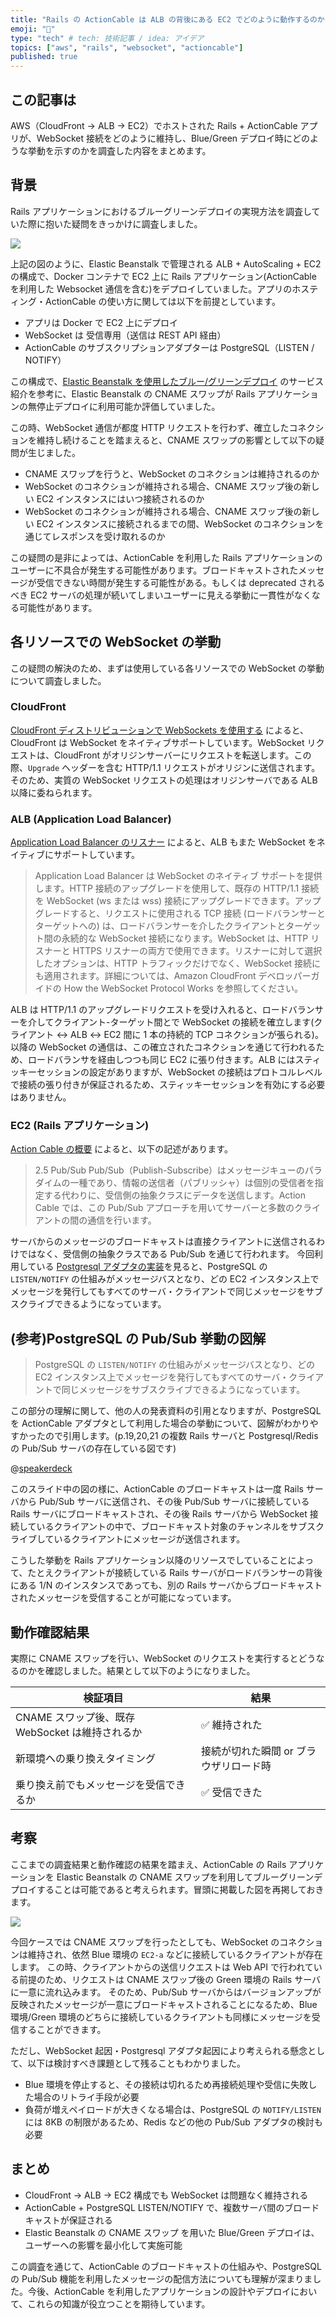 ```yaml
---
title: "Rails の ActionCable は ALB の背後にある EC2 でどのように動作するのか"
emoji: "🤖"
type: "tech" # tech: 技術記事 / idea: アイデア
topics: ["aws", "rails", "websocket", "actioncable"]
published: true
---
```


## この記事は

AWS（CloudFront → ALB → EC2）でホストされた Rails + ActionCable アプリが、WebSocket 接続をどのように維持し、Blue/Green デプロイ時にどのような挙動を示すのかを調査した内容をまとめます。

## 背景

Rails アプリケーションにおけるブルーグリーンデプロイの実現方法を調査していた際に抱いた疑問をきっかけに調査しました。

![](/images/actioncable-app-working-in-the-aws.png)

上記の図のように、Elastic Beanstalk で管理される ALB + AutoScaling + EC2 の構成で、Docker コンテナで EC2 上に Rails アプリケーション(ActionCable を利用した Websocket 通信を含む)をデプロイしていました。アプリのホスティング・ActionCable の使い方に関しては以下を前提としています。

- アプリは Docker で EC2 上にデプロイ
- WebSocket は 受信専用（送信は REST API 経由）
- ActionCable のサブスクリプションアダプターは PostgreSQL（LISTEN / NOTIFY）

この構成で、[Elastic Beanstalk を使用したブルー/グリーンデプロイ](https://docs.aws.amazon.com/ja_jp/elasticbeanstalk/latest/dg/using-features.CNAMESwap.html) のサービス紹介を参考に、Elastic Beanstalk の CNAME スワップが Rails アプリケーションの無停止デプロイに利用可能か評価していました。

この時、WebSocket 通信が都度 HTTP リクエストを行わず、確立したコネクションを維持し続けることを踏まえると、CNAME スワップの影響として以下の疑問が生じました。

- CNAME スワップを行うと、WebSocket のコネクションは維持されるのか
- WebSocket のコネクションが維持される場合、CNAME スワップ後の新しい EC2 インスタンスにはいつ接続されるのか
- WebSocket のコネクションが維持される場合、CNAME スワップ後の新しい EC2 インスタンスに接続されるまでの間、WebSocket のコネクションを通じてレスポンスを受け取れるのか

この疑問の是非によっては、ActionCable を利用した Rails アプリケーションのユーザーに不具合が発生する可能性があります。ブロードキャストされたメッセージが受信できない時間が発生する可能性がある。もしくは deprecated されるべき EC2 サーバの処理が続いてしまいユーザーに見える挙動に一貫性がなくなる可能性があります。

## 各リソースでの WebSocket の挙動

この疑問の解決のため、まずは使用している各リソースでの WebSocket の挙動について調査しました。

### CloudFront

[CloudFront ディストリビューションで WebSockets を使用する](https://docs.aws.amazon.com/ja_jp/AmazonCloudFront/latest/DeveloperGuide/distribution-working-with.websockets.html) によると、CloudFront は WebSocket をネイティブサポートしています。WebSocket リクエストは、CloudFront がオリジンサーバーにリクエストを転送します。この際、`Upgrade` ヘッダーを含む HTTP/1.1 リクエストがオリジンに送信されます。そのため、実質の WebSocket リクエストの処理はオリジンサーバである ALB 以降に委ねられます。

### ALB (Application Load Balancer)

[Application Load Balancer のリスナー](https://docs.aws.amazon.com/ja_jp/elasticloadbalancing/latest/application/load-balancer-listeners.html) によると、ALB もまた WebSocket をネイティブにサポートしています。

> Application Load Balancer は WebSocket のネイティブ サポートを提供します。HTTP 接続のアップグレードを使用して、既存の HTTP/1.1 接続を WebSocket (ws または wss) 接続にアップグレードできます。アップグレードすると、リクエストに使用される TCP 接続 (ロードバランサーとターゲットへの) は、ロードバランサーを介したクライアントとターゲット間の永続的な WebSocket 接続になります。WebSocket は、HTTP リスナーと HTTPS リスナーの両方で使用できます。リスナーに対して選択したオプションは、HTTP トラフィックだけでなく、WebSocket 接続にも適用されます。詳細については、Amazon CloudFront デベロッパーガイドの How the WebSocket Protocol Works を参照してください。

ALB は HTTP/1.1 のアップグレードリクエストを受け入れると、ロードバランサーを介してクライアント-ターゲット間とで WebSocket の接続を確立します(クライアント ↔︎ ALB ↔︎ EC2 間に 1 本の持続的 TCP コネクションが張られる)。以降の WebSocket の通信は、この確立されたコネクションを通じて行われるため、ロードバランサを経由しつつも同じ EC2 に張り付きます。ALB にはスティッキーセッションの設定がありますが、WebSocket の接続はプロトコルレベルで接続の張り付きが保証されるため、スティッキーセッションを有効にする必要はありません。

### EC2 (Rails アプリケーション)

[Action Cable の概要](https://railsguides.jp/action_cable_overview.html) によると、以下の記述があります。

> 2.5 Pub/Sub
> Pub/Sub（Publish-Subscribe）はメッセージキューのパラダイムの一種であり、情報の送信者（パブリッシャ）は個別の受信者を指定する代わりに、受信側の抽象クラスにデータを送信します。Action Cable では、この Pub/Sub アプローチを用いてサーバーと多数のクライアントの間の通信を行います。

サーバからのメッセージのブロードキャストは直接クライアントに送信されるわけではなく、受信側の抽象クラスである Pub/Sub を通じて行われます。
今回利用している [Postgresql アダプタの実装](https://github.com/rails/rails/blob/main/actioncable/lib/action_cable/subscription_adapter/postgresql.rb)を見ると、PostgreSQL の `LISTEN/NOTIFY` の仕組みがメッセージバスとなり、どの EC2 インスタンス上でメッセージを発行してもすべてのサーバ・クライアントで同じメッセージをサブスクライブできるようになっています。

## (参考)PostgreSQL の Pub/Sub 挙動の図解

> PostgreSQL の `LISTEN/NOTIFY` の仕組みがメッセージバスとなり、どの EC2 インスタンス上でメッセージを発行してもすべてのサーバ・クライアントで同じメッセージをサブスクライブできるようになっています。

この部分の理解に関して、他の人の発表資料の引用となりますが、PostgreSQL を ActionCable アダプタとして利用した場合の挙動について、図解がわかりやすかったので引用します。(p.19,20,21 の複数 Rails サーバと Postgresql/Redis の Pub/Sub サーバの存在している図です)

@[speakerdeck](2e3be1ceacfe4c2db3e24aec01b7c247)

このスライド中の図の様に、ActionCable のブロードキャストは一度 Rails サーバから Pub/Sub サーバに送信され、その後 Pub/Sub サーバに接続している Rails サーバにブロードキャストされ、その後 Rails サーバから WebSocket 接続しているクライアントの中で、ブロードキャスト対象のチャンネルをサブスクライブしているクライアントにメッセージが送信されます。

こうした挙動を Rails アプリケーション以降のリソースでしていることによって、たとえクライアントが接続している Rails サーバがロードバランサーの背後にある 1/N のインスタンスであっても、別の Rails サーバからブロードキャストされたメッセージを受信することが可能になっています。

## 動作確認結果

実際に CNAME スワップを行い、WebSocket のリクエストを実行するとどうなるのかを確認しました。結果として以下のようになりました。

| 検証項目                                        | 結果                                   |
| ----------------------------------------------- | -------------------------------------- |
| CNAME スワップ後、既存 WebSocket は維持されるか | ✅ 維持された                          |
| 新環境への乗り換えタイミング                    | 接続が切れた瞬間 or ブラウザリロード時 |
| 乗り換え前でもメッセージを受信できるか          | ✅ 受信できた                          |

## 考察

ここまでの調査結果と動作確認の結果を踏まえ、ActionCable の Rails アプリケーションを Elastic Beanstalk の CNAME スワップを利用してブルーグリーンデプロイすることは可能であると考えられます。冒頭に掲載した図を再掲しておきます。

![](/images/actioncable-app-working-in-the-aws.png)

今回ケースでは CNAME スワップを行ったとしても、WebSocket のコネクションは維持され、依然 Blue 環境の `EC2-a` などに接続しているクライアントが存在します。
この時、クライアントからの送信リクエストは Web API で行われている前提のため、リクエストは CNAME スワップ後の Green 環境の Rails サーバに一意に流れ込みます。
そのため、Pub/Sub サーバからはバージョンアップが反映されたメッセージが一意にブロードキャストされることになるため、Blue 環境/Green 環境のどちらに接続しているクライアントも同様にメッセージを受信することができます。

ただし、WebSocket 起因・Postgresql アダプタ起因により考えられる懸念として、以下は検討すべき課題として残ることもわかりました。

- Blue 環境を停止すると、その接続は切れるため再接続処理や受信に失敗した場合のリトライ手段が必要
- 負荷が増えペイロードが大きくなる場合は、PostgreSQL の `NOTIFY/LISTEN`には 8KB の制限があるため、Redis などの他の Pub/Sub アダプタの検討も必要

## まとめ

- CloudFront → ALB → EC2 構成でも WebSocket は問題なく維持される
- ActionCable + PostgreSQL LISTEN/NOTIFY で、複数サーバ間のブロードキャストが保証される
- Elastic Beanstalk の CNAME スワップ を用いた Blue/Green デプロイは、ユーザーへの影響を最小化して実施可能

この調査を通じて、ActionCable のブロードキャストの仕組みや、PostgreSQL の Pub/Sub 機能を利用したメッセージの配信方法についても理解が深まりました。今後、ActionCable を利用したアプリケーションの設計やデプロイにおいて、これらの知識が役立つことを期待しています。
